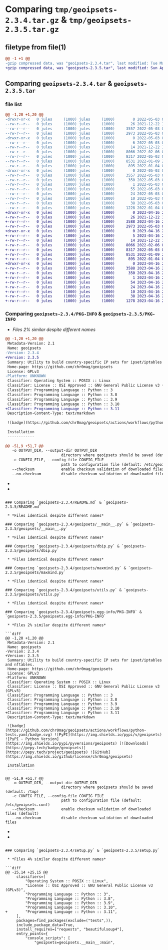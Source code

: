 # Comparing `tmp/geoipsets-2.3.4.tar.gz` & `tmp/geoipsets-2.3.5.tar.gz`

## filetype from file(1)

```diff
@@ -1 +1 @@
-gzip compressed data, was "geoipsets-2.3.4.tar", last modified: Tue May  3 02:24:30 2022, max compression
+gzip compressed data, was "geoipsets-2.3.5.tar", last modified: Sun Apr 16 20:52:26 2023, max compression
```

## Comparing `geoipsets-2.3.4.tar` & `geoipsets-2.3.5.tar`

### file list

```diff
@@ -1,20 +1,20 @@
-drwxr-xr-x   0 jules     (1000) jules     (1000)        0 2022-05-03 02:24:30.851465 geoipsets-2.3.4/
--rw-r--r--   0 jules     (1000) jules     (1000)       26 2021-12-22 19:45:35.000000 geoipsets-2.3.4/MANIFEST.in
--rw-r--r--   0 jules     (1000) jules     (1000)     3557 2022-05-03 02:24:30.851465 geoipsets-2.3.4/PKG-INFO
--rw-r--r--   0 jules     (1000) jules     (1000)     2973 2022-05-03 01:30:24.000000 geoipsets-2.3.4/README.md
-drwxr-xr-x   0 jules     (1000) jules     (1000)        0 2022-05-03 02:24:30.851465 geoipsets-2.3.4/geoipsets/
--rw-r--r--   0 jules     (1000) jules     (1000)        6 2022-05-03 02:16:04.000000 geoipsets-2.3.4/geoipsets/VERSION
--rw-r--r--   0 jules     (1000) jules     (1000)       14 2021-12-22 19:45:35.000000 geoipsets-2.3.4/geoipsets/__init__.py
--rw-r--r--   0 jules     (1000) jules     (1000)     8066 2022-02-06 00:33:19.000000 geoipsets-2.3.4/geoipsets/__main__.py
--rw-r--r--   0 jules     (1000) jules     (1000)     8317 2022-05-03 02:14:02.000000 geoipsets-2.3.4/geoipsets/dbip.py
--rw-r--r--   0 jules     (1000) jules     (1000)     8531 2022-01-09 22:00:59.000000 geoipsets-2.3.4/geoipsets/maxmind.py
--rw-r--r--   0 jules     (1000) jules     (1000)      895 2022-01-04 02:03:31.000000 geoipsets-2.3.4/geoipsets/utils.py
-drwxr-xr-x   0 jules     (1000) jules     (1000)        0 2022-05-03 02:24:30.851465 geoipsets-2.3.4/geoipsets.egg-info/
--rw-r--r--   0 jules     (1000) jules     (1000)     3557 2022-05-03 02:24:30.000000 geoipsets-2.3.4/geoipsets.egg-info/PKG-INFO
--rw-r--r--   0 jules     (1000) jules     (1000)      350 2022-05-03 02:24:30.000000 geoipsets-2.3.4/geoipsets.egg-info/SOURCES.txt
--rw-r--r--   0 jules     (1000) jules     (1000)        1 2022-05-03 02:24:30.000000 geoipsets-2.3.4/geoipsets.egg-info/dependency_links.txt
--rw-r--r--   0 jules     (1000) jules     (1000)       55 2022-05-03 02:24:30.000000 geoipsets-2.3.4/geoipsets.egg-info/entry_points.txt
--rw-r--r--   0 jules     (1000) jules     (1000)       24 2022-05-03 02:24:30.000000 geoipsets-2.3.4/geoipsets.egg-info/requires.txt
--rw-r--r--   0 jules     (1000) jules     (1000)       10 2022-05-03 02:24:30.000000 geoipsets-2.3.4/geoipsets.egg-info/top_level.txt
--rw-r--r--   0 jules     (1000) jules     (1000)       38 2022-05-03 02:24:30.851465 geoipsets-2.3.4/setup.cfg
--rw-r--r--   0 jules     (1000) jules     (1000)     1228 2022-01-04 02:03:31.000000 geoipsets-2.3.4/setup.py
+drwxr-xr-x   0 jules     (1000) jules     (1000)        0 2023-04-16 20:52:26.508489 geoipsets-2.3.5/
+-rw-r--r--   0 jules     (1000) jules     (1000)       26 2021-12-22 19:45:35.000000 geoipsets-2.3.5/MANIFEST.in
+-rw-r--r--   0 jules     (1000) jules     (1000)     3588 2023-04-16 20:52:26.508489 geoipsets-2.3.5/PKG-INFO
+-rw-r--r--   0 jules     (1000) jules     (1000)     2973 2022-05-03 01:30:24.000000 geoipsets-2.3.5/README.md
+drwxr-xr-x   0 jules     (1000) jules     (1000)        0 2023-04-16 20:52:26.505156 geoipsets-2.3.5/geoipsets/
+-rw-r--r--   0 jules     (1000) jules     (1000)        5 2023-04-16 20:51:36.000000 geoipsets-2.3.5/geoipsets/VERSION
+-rw-r--r--   0 jules     (1000) jules     (1000)       14 2021-12-22 19:45:35.000000 geoipsets-2.3.5/geoipsets/__init__.py
+-rw-r--r--   0 jules     (1000) jules     (1000)     8066 2022-02-06 00:33:19.000000 geoipsets-2.3.5/geoipsets/__main__.py
+-rw-r--r--   0 jules     (1000) jules     (1000)     8317 2022-05-03 02:14:02.000000 geoipsets-2.3.5/geoipsets/dbip.py
+-rw-r--r--   0 jules     (1000) jules     (1000)     8531 2022-01-09 22:00:59.000000 geoipsets-2.3.5/geoipsets/maxmind.py
+-rw-r--r--   0 jules     (1000) jules     (1000)      895 2022-01-04 02:03:31.000000 geoipsets-2.3.5/geoipsets/utils.py
+drwxr-xr-x   0 jules     (1000) jules     (1000)        0 2023-04-16 20:52:26.508489 geoipsets-2.3.5/geoipsets.egg-info/
+-rw-r--r--   0 jules     (1000) jules     (1000)     3588 2023-04-16 20:52:26.000000 geoipsets-2.3.5/geoipsets.egg-info/PKG-INFO
+-rw-r--r--   0 jules     (1000) jules     (1000)      350 2023-04-16 20:52:26.000000 geoipsets-2.3.5/geoipsets.egg-info/SOURCES.txt
+-rw-r--r--   0 jules     (1000) jules     (1000)        1 2023-04-16 20:52:26.000000 geoipsets-2.3.5/geoipsets.egg-info/dependency_links.txt
+-rw-r--r--   0 jules     (1000) jules     (1000)       54 2023-04-16 20:52:26.000000 geoipsets-2.3.5/geoipsets.egg-info/entry_points.txt
+-rw-r--r--   0 jules     (1000) jules     (1000)       24 2023-04-16 20:52:26.000000 geoipsets-2.3.5/geoipsets.egg-info/requires.txt
+-rw-r--r--   0 jules     (1000) jules     (1000)       10 2023-04-16 20:52:26.000000 geoipsets-2.3.5/geoipsets.egg-info/top_level.txt
+-rw-r--r--   0 jules     (1000) jules     (1000)       38 2023-04-16 20:52:26.508489 geoipsets-2.3.5/setup.cfg
+-rw-r--r--   0 jules     (1000) jules     (1000)     1278 2023-04-16 20:51:36.000000 geoipsets-2.3.5/setup.py
```

### Comparing `geoipsets-2.3.4/PKG-INFO` & `geoipsets-2.3.5/PKG-INFO`

 * *Files 2% similar despite different names*

```diff
@@ -1,20 +1,20 @@
 Metadata-Version: 2.1
 Name: geoipsets
-Version: 2.3.4
+Version: 2.3.5
 Summary: Utility to build country-specific IP sets for ipset/iptables and nftables.
 Home-page: https://github.com/chr0mag/geoipsets
 License: GPLv3
-Platform: UNKNOWN
 Classifier: Operating System :: POSIX :: Linux
 Classifier: License :: OSI Approved :: GNU General Public License v3 (GPLv3)
 Classifier: Programming Language :: Python :: 3
 Classifier: Programming Language :: Python :: 3.8
 Classifier: Programming Language :: Python :: 3.9
 Classifier: Programming Language :: Python :: 3.10
+Classifier: Programming Language :: Python :: 3.11
 Description-Content-Type: text/markdown
 
 ![badge](https://github.com/chr0mag/geoipsets/actions/workflows/python-tests.yaml/badge.svg) ![PyPI](https://img.shields.io/pypi/v/geoipsets) ![PyPI - Python Version](https://img.shields.io/pypi/pyversions/geoipsets) [![Downloads](https://pepy.tech/badge/geoipsets)](https://pepy.tech/project/geoipsets) ![GitHub](https://img.shields.io/github/license/chr0mag/geoipsets)
 
 Installation
 ------------
 
@@ -51,9 +51,7 @@
   -o OUTPUT_DIR, --output-dir OUTPUT_DIR
                         directory where geoipsets should be saved (default: /tmp)
   -c CONFIG_FILE, --config-file CONFIG_FILE
                         path to configuration file (default: /etc/geoipsets.conf)
   --checksum            enable checksum validation of downloaded files (default)
   --no-checksum         disable checksum validation of downloaded files
 ```
-
-
```

### Comparing `geoipsets-2.3.4/README.md` & `geoipsets-2.3.5/README.md`

 * *Files identical despite different names*

### Comparing `geoipsets-2.3.4/geoipsets/__main__.py` & `geoipsets-2.3.5/geoipsets/__main__.py`

 * *Files identical despite different names*

### Comparing `geoipsets-2.3.4/geoipsets/dbip.py` & `geoipsets-2.3.5/geoipsets/dbip.py`

 * *Files identical despite different names*

### Comparing `geoipsets-2.3.4/geoipsets/maxmind.py` & `geoipsets-2.3.5/geoipsets/maxmind.py`

 * *Files identical despite different names*

### Comparing `geoipsets-2.3.4/geoipsets/utils.py` & `geoipsets-2.3.5/geoipsets/utils.py`

 * *Files identical despite different names*

### Comparing `geoipsets-2.3.4/geoipsets.egg-info/PKG-INFO` & `geoipsets-2.3.5/geoipsets.egg-info/PKG-INFO`

 * *Files 2% similar despite different names*

```diff
@@ -1,20 +1,20 @@
 Metadata-Version: 2.1
 Name: geoipsets
-Version: 2.3.4
+Version: 2.3.5
 Summary: Utility to build country-specific IP sets for ipset/iptables and nftables.
 Home-page: https://github.com/chr0mag/geoipsets
 License: GPLv3
-Platform: UNKNOWN
 Classifier: Operating System :: POSIX :: Linux
 Classifier: License :: OSI Approved :: GNU General Public License v3 (GPLv3)
 Classifier: Programming Language :: Python :: 3
 Classifier: Programming Language :: Python :: 3.8
 Classifier: Programming Language :: Python :: 3.9
 Classifier: Programming Language :: Python :: 3.10
+Classifier: Programming Language :: Python :: 3.11
 Description-Content-Type: text/markdown
 
 ![badge](https://github.com/chr0mag/geoipsets/actions/workflows/python-tests.yaml/badge.svg) ![PyPI](https://img.shields.io/pypi/v/geoipsets) ![PyPI - Python Version](https://img.shields.io/pypi/pyversions/geoipsets) [![Downloads](https://pepy.tech/badge/geoipsets)](https://pepy.tech/project/geoipsets) ![GitHub](https://img.shields.io/github/license/chr0mag/geoipsets)
 
 Installation
 ------------
 
@@ -51,9 +51,7 @@
   -o OUTPUT_DIR, --output-dir OUTPUT_DIR
                         directory where geoipsets should be saved (default: /tmp)
   -c CONFIG_FILE, --config-file CONFIG_FILE
                         path to configuration file (default: /etc/geoipsets.conf)
   --checksum            enable checksum validation of downloaded files (default)
   --no-checksum         disable checksum validation of downloaded files
 ```
-
-
```

### Comparing `geoipsets-2.3.4/setup.py` & `geoipsets-2.3.5/setup.py`

 * *Files 4% similar despite different names*

```diff
@@ -25,14 +25,15 @@
     classifiers=[
         "Operating System :: POSIX :: Linux",
         "License :: OSI Approved :: GNU General Public License v3 (GPLv3)",
         "Programming Language :: Python :: 3",
         "Programming Language :: Python :: 3.8",
         "Programming Language :: Python :: 3.9",
         "Programming Language :: Python :: 3.10",
+        "Programming Language :: Python :: 3.11",
     ],
     packages=find_packages(exclude=("tests",)),
     include_package_data=True,
     install_requires=["requests", "beautifulsoup4"],
     entry_points={
         "console_scripts": [
             "geoipsets=geoipsets.__main__:main",
```

